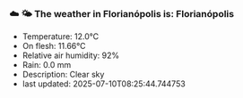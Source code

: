 ### ☁️ 🌤️  The weather in Florianópolis is: Florianópolis

- Temperature: 12.0°C
- On flesh: 11.66°C
- Relative air humidity: 92%
- Rain: 0.0 mm
- Description: Clear sky
- last updated: 2025-07-10T08:25:44.744753
